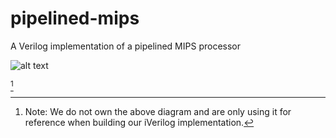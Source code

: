 # pipelined-mips
A Verilog implementation of a pipelined MIPS processor

![alt text][cpu_diagram]

[cpu_diagram]: https://www.eg.bucknell.edu/~csci320/2016-fall/wp-content/uploads/2015/09/harris_pipeline_mips.png "Pipelined processor with full hazard handling"
[^DiagramDisclaimer]

[^DiagramDisclaimer]: Note: We do not own the above diagram and are only using it for reference when building our iVerilog implementation.
